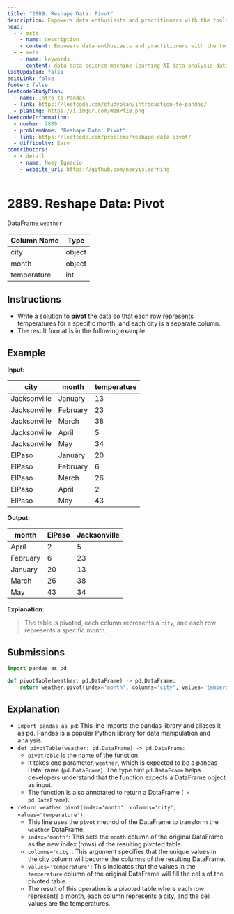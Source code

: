 ```yaml
---
title: "2889. Reshape Data: Pivot"
description: Empowers data enthusiasts and practitioners with the tools and knowledge to unlock the potential of data.
head:
  - - meta
    - name: description
    - content: Empowers data enthusiasts and practitioners with the tools and knowledge to unlock the potential of data.
  - - meta
    - name: keywords
      content: data data science machine learning AI data analysis data-driven data enthusiasts data practitioners
lastUpdated: false
editLink: false
footer: false
leetcodeStudyPlan:
  - name: Intro to Pandas
  - link: https://leetcode.com/studyplan/introduction-to-pandas/
  - planImg: https://i.imgur.com/WzBPfZB.png
leetcodeInformation:
  - number: 2889
  - problemName: "Reshape Data: Pivot"
  - link: https://leetcode.com/problems/reshape-data-pivot/
  - difficulty: Easy
contributors:
  - - detail
    - name: Noey Ignacio
    - website_url: https://github.com/noeyislearning
---
```


# 2889. Reshape Data: Pivot

DataFrame `weather`

<ScrollableTableContainer>

| Column Name | Type   |
| ----------- | ------ |
| city        | object |
| month       | object |
| temperature | int    |

</ScrollableTableContainer>

## Instructions

- Write a solution to **pivot** the data so that each row represents temperatures for a specific month, and each city is a separate column.
- The result format is in the following example.

## Example

**Input:**

<ScrollableTableContainer>

| city         | month    | temperature |
| ------------ | -------- | ----------- |
| Jacksonville | January  | 13          |
| Jacksonville | February | 23          |
| Jacksonville | March    | 38          |
| Jacksonville | April    | 5           |
| Jacksonville | May      | 34          |
| ElPaso       | January  | 20          |
| ElPaso       | February | 6           |
| ElPaso       | March    | 26          |
| ElPaso       | April    | 2           |
| ElPaso       | May      | 43          |

</ScrollableTableContainer>

**Output:**

<ScrollableTableContainer>

| month    | ElPaso | Jacksonville |
| -------- | ------ | ------------ |
| April    | 2      | 5            |
| February | 6      | 23           |
| January  | 20     | 13           |
| March    | 26     | 38           |
| May      | 43     | 34           |

</ScrollableTableContainer>

**Explanation:**

> The table is pivoted, each column represents a `city`, and each row represents a specific month.

## Submissions

```python :line-numbers
import pandas as pd

def pivotTable(weather: pd.DataFrame) -> pd.DataFrame:
    return weather.pivot(index='month', columns='city', values='temperature')
```

## Explanation

<CustomAccordion title="Python (Pandas)" submitted_by="@noeyislearning" submit_website_url="https://github.com/noeyislearning" :collapsed=false>

- `import pandas as pd`: This line imports the pandas library and aliases it as pd. Pandas is a popular Python library for data manipulation and analysis.
- `def pivotTable(weather: pd.DataFrame) -> pd.DataFrame`:
  - `pivotTable` is the name of the function.
  - It takes one parameter, `weather`, which is expected to be a pandas DataFrame (`pd.DataFrame`). The type hint `pd.DataFrame` helps developers understand that the function expects a DataFrame object as input.
  - The function is also annotated to return a DataFrame (`-> pd.DataFrame`).
- `return weather.pivot(index='month', columns='city', values='temperature')`:
  - This line uses the `pivot` method of the DataFrame to transform the `weather` DataFrame.
  - `index='month'`: This sets the `month` column of the original DataFrame as the new index (rows) of the resulting pivoted table.
  - `columns='city'`: This argument specifies that the unique values in the city column will become the columns of the resulting DataFrame.
  - `values='temperature'`: This indicates that the values in the `temperature` column of the original DataFrame will fill the cells of the pivoted table.
  - The result of this operation is a pivoted table where each row represents a month, each column represents a city, and the cell values are the temperatures.

</CustomAccordion>
